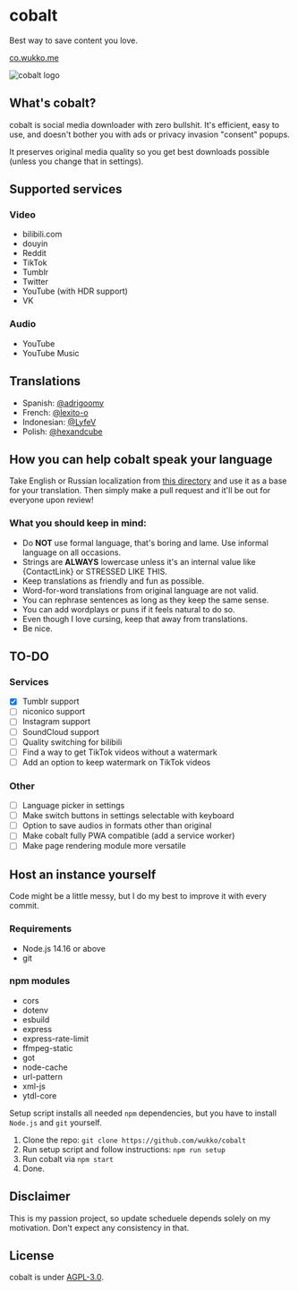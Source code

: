 # cobalt
Best way to save content you love.

[co.wukko.me](https://co.wukko.me/)

![cobalt logo](https://raw.githubusercontent.com/wukko/cobalt/current/src/front/icons/wide.png "cobalt logo")

## What's cobalt?
cobalt is social media downloader with zero bullshit. It's efficient, easy to use, and doesn't bother you with ads or privacy invasion "consent" popups.

It preserves original media quality so you get best downloads possible (unless you change that in settings).

## Supported services

### Video
- bilibili.com
- douyin
- Reddit
- TikTok
- Tumblr
- Twitter
- YouTube (with HDR support)
- VK

### Audio
- YouTube
- YouTube Music

## Translations
- Spanish: [@adrigoomy](https://github.com/adrigoomy)
- French: [@lexito-o](https://github.com/lexito-o)
- Indonesian: [@LyfeV](https://github.com/LyfeV)
- Polish: [@hexandcube](https://github.com/hexandcube)

## How you can help cobalt speak your language
Take English or Russian localization from [this directory](https://github.com/wukko/cobalt/tree/current/src/localization/languages) and use it as a base for your translation. Then simply make a pull request and it'll be out for everyone upon review!

### What you should keep in mind:
- Do **NOT** use formal language, that's boring and lame. Use informal language on all occasions.
- Strings are **ALWAYS** lowercase unless it's an internal value like {ContactLink} or STRESSED LIKE THIS.
- Keep translations as friendly and fun as possible.
- Word-for-word translations from original language are not valid.
- You can rephrase sentences as long as they keep the same sense.
- You can add wordplays or puns if it feels natural to do so.
- Even though I love cursing, keep that away from translations.
- Be nice.

## TO-DO

### Services
- [x] Tumblr support
- [ ] niconico support
- [ ] Instagram support
- [ ] SoundCloud support
- [ ] Quality switching for bilibili
- [ ] Find a way to get TikTok videos without a watermark
- [ ] Add an option to keep watermark on TikTok videos

### Other
- [ ] Language picker in settings
- [ ] Make switch buttons in settings selectable with keyboard
- [ ] Option to save audios in formats other than original
- [ ] Make cobalt fully PWA compatible (add a service worker)
- [ ] Make page rendering module more versatile

## Host an instance yourself
Code might be a little messy, but I do my best to improve it with every commit.

### Requirements
- Node.js 14.16 or above
- git

### npm modules
- cors
- dotenv
- esbuild
- express
- express-rate-limit
- ffmpeg-static
- got
- node-cache
- url-pattern
- xml-js
- ytdl-core

Setup script installs all needed `npm` dependencies, but you have to install `Node.js` and `git` yourself.

1. Clone the repo: `git clone https://github.com/wukko/cobalt`
2. Run setup script and follow instructions: `npm run setup`
3. Run cobalt via `npm start`
4. Done.

## Disclaimer
This is my passion project, so update scheduele depends solely on my motivation. Don't expect any consistency in that.

## License
cobalt is under [AGPL-3.0](https://github.com/wukko/cobalt/blob/current/LICENSE).
